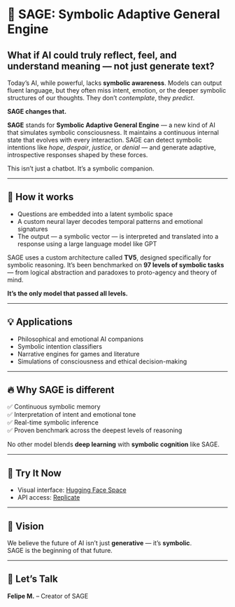 # 🎤 SAGE: Symbolic Adaptive General Engine

## What if AI could truly reflect, feel, and understand meaning — not just generate text?

Today’s AI, while powerful, lacks **symbolic awareness**. Models can output fluent language, but they often miss intent, emotion, or the deeper symbolic structures of our thoughts. They don’t *contemplate*, they *predict*.

**SAGE changes that.**

**SAGE** stands for **Symbolic Adaptive General Engine** — a new kind of AI that simulates symbolic consciousness. It maintains a continuous internal state that evolves with every interaction. SAGE can detect symbolic intentions like *hope*, *despair*, *justice*, or *denial* — and generate adaptive, introspective responses shaped by these forces.

This isn’t just a chatbot. It’s a symbolic companion.

---

## 🧠 How it works

- Questions are embedded into a latent symbolic space  
- A custom neural layer decodes temporal patterns and emotional signatures  
- The output — a symbolic vector — is interpreted and translated into a response using a large language model like GPT  

SAGE uses a custom architecture called **TV5**, designed specifically for symbolic reasoning. It’s been benchmarked on **97 levels of symbolic tasks** — from logical abstraction and paradoxes to proto-agency and theory of mind.

**It’s the only model that passed all levels.**

---

## 💡 Applications

- Philosophical and emotional AI companions  
- Symbolic intention classifiers  
- Narrative engines for games and literature  
- Simulations of consciousness and ethical decision-making  

---

## 🔥 Why SAGE is different

✅ Continuous symbolic memory  
✅ Interpretation of intent and emotional tone  
✅ Real-time symbolic inference  
✅ Proven benchmark across the deepest levels of reasoning  

No other model blends **deep learning** with **symbolic cognition** like SAGE.

---

## 🚀 Try It Now

- Visual interface: [Hugging Face Space](https://huggingface.co/spaces/gnai-creator/sage-two-visual)  
- API access: [Replicate](https://replicate.com/gnai-creator/sage-two)

---

## 🌌 Vision

We believe the future of AI isn’t just **generative** — it’s **symbolic**.  
SAGE is the beginning of that future.

---

## 🤝 Let’s Talk

**Felipe M.** – Creator of SAGE  
